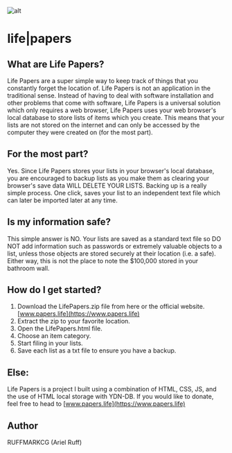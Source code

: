 ![alt](https://papers.life//img/info1.jpg)
# life|papers

## What are Life Papers?
Life Papers are a super simple way to keep track of things that you constantly forget the location of. Life Papers is not an application in the traditional sense. Instead of having to deal with software installation and other problems that come with software, Life Papers is a universal solution which only requires a web browser, Life Papers uses your web browser's local database to store lists of items which you create. This means that your lists are not stored on the internet and can only be accessed by the computer they were created on (for the most part).

## For the most part?
Yes. Since Life Papers stores your lists in your browser's local database, you are encouraged to backup lists as you make them as clearing your browser's save data WILL DELETE YOUR LISTS. Backing up is a really simple process. One click, saves your list to an independent text file which can later be imported later at any time.

## Is my information safe?
This simple answer is NO. Your lists are saved as a standard text file so DO NOT add information such as passwords or extremely valuable objects to a list, unless those objects are stored securely at their location (i.e. a safe). Either way, this is not the place to note the $100,000 stored in your bathroom wall.

## How do I get started?
1. Download the LifePapers.zip file from here or the official website. [www.papers.life](https://www.papers.life)
2. Extract the zip to your favorite location.
3. Open the LifePapers.html file.
5. Choose an item category.
6. Start filing in your lists.
5. Save each list as a txt file to ensure you have a backup.

## Else:
Life Papers is a project I built using a combination of HTML, CSS, JS, and the use of HTML local storage with YDN-DB. If you would like to donate, feel free to head to 
[www.papers.life](https://www.papers.life)

## Author
RUFFMARKCG (Ariel Ruff)
